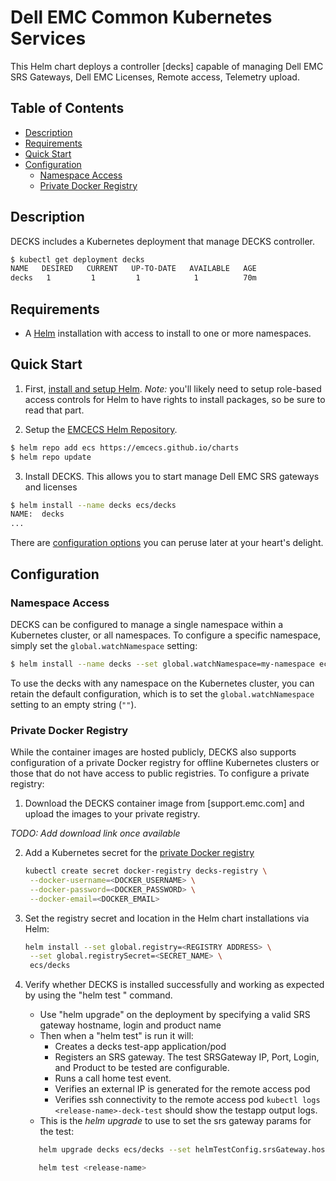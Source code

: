 # Dell EMC Common Kubernetes Services

This Helm chart deploys a controller [decks] capable of managing Dell EMC SRS Gateways, Dell EMC Licenses, Remote access, Telemetry upload.

## Table of Contents

* [Description](#description)
* [Requirements](#requirements)
* [Quick Start](#quick-start)
* [Configuration](#configuration)
  * [Namespace Access](#namespace-access)
  * [Private Docker Registry](#private-docker-registry)

## Description

DECKS includes a Kubernetes deployment that manage DECKS controller.

```bash
$ kubectl get deployment decks
NAME   DESIRED   CURRENT   UP-TO-DATE   AVAILABLE   AGE
decks   1         1         1            1          70m
```

## Requirements

* A [Helm](https://helm.sh) installation with access to install to one or more namespaces.

## Quick Start

1. First, [install and setup Helm](https://docs.helm.sh/using_helm/#quickstart).  *_Note:_* you'll likely need to setup role-based access controls for Helm to have rights to install packages, so be sure to read that part.

2. Setup the [EMCECS Helm Repository](https://github.com/EMCECS/charts).

```bash
$ helm repo add ecs https://emcecs.github.io/charts
$ helm repo update
```

3. Install DECKS. This allows you to start manage Dell EMC SRS gateways and licenses

```bash
$ helm install --name decks ecs/decks
NAME:  decks
...
```

There are [configuration options](#configuration) you can peruse later at your heart's delight.

## Configuration

### Namespace Access

DECKS can be configured to manage a single namespace within a Kubernetes cluster, or all namespaces. To configure a specific namespace, simply set the `global.watchNamespace` setting:

```bash
$ helm install --name decks --set global.watchNamespace=my-namespace ecs/decks
```

To use the decks with any namespace on the Kubernetes cluster, you can retain the default configuration, which is to set the `global.watchNamespace` setting to an empty string (`""`).

### Private Docker Registry

While the container images are hosted publicly, DECKS also supports configuration of a private Docker registry for offline Kubernetes clusters or those that do not have access to public registries. To configure a private registry:

1. Download the DECKS container image from [support.emc.com] and upload the images to your private registry.

_*TODO: Add download link once available*_

2. Add a Kubernetes secret for the [private Docker registry](https://kubernetes.io/docs/concepts/containers/images/#specifying-imagepullsecrets-on-a-pod)

   ```bash
   kubectl create secret docker-registry decks-registry \
    --docker-username=<DOCKER_USERNAME> \
    --docker-password=<DOCKER_PASSWORD> \
    --docker-email=<DOCKER_EMAIL>
   ```

3. Set the registry secret and location in the Helm chart installations  via Helm:

   ```bash
   helm install --set global.registry=<REGISTRY ADDRESS> \
    --set global.registrySecret=<SECRET_NAME> \
    ecs/decks
   ```
4. Verify whether DECKS is installed successfully and working as expected by using the "helm test <release-name>" command.
   - Use "helm upgrade" on the deployment by specifying a valid SRS gateway hostname, login and product name
   - Then when a "helm test" is run it will: 
     - Creates a decks test-app application/pod
     - Registers an SRS gateway. The test SRSGateway IP, Port, Login, and Product   to be tested are configurable. 
     - Runs a call home test event.
     - Verifies an external IP is generated for the remote access pod
     - Verifies ssh connectivity to the remote access pod
       `kubectl logs <release-name>-deck-test` should show the testapp output logs.
   - This is the *helm upgrade* to use to set the srs gateway params for the test:
    ```bash
       helm upgrade decks ecs/decks --set helmTestConfig.srsGateway.hostname="10.249.253.18" --set helmTestConfig.srsGateway.login=scott.jones@nordstrom.com:Password1 --set helmTestConfig.srsGateway.product=OBJECTSCALE

       helm test <release-name>

    ```
